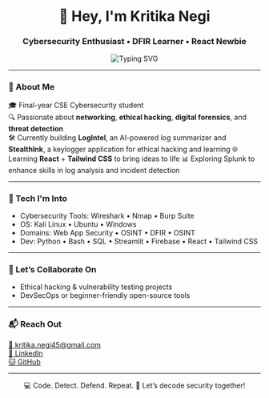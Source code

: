<h1 align="center">👋 Hey, I'm Kritika Negi</h1>
<h3 align="center">Cybersecurity Enthusiast • DFIR Learner • React Newbie</h3>

<p align="center">
  <img src="https://readme-typing-svg.demolab.com?font=Fira+Code&pause=1000&center=true&vCenter=true&width=435&lines=CTF+Solver+%7C+Log+Analyzer+%7C+Security+Builder;Currently+learning+React+%26+Tailwind+CSS;Let's+build+safe+tech+together+%F0%9F%94%91" alt="Typing SVG" />
</p>

---

### 🚀 About Me

🎓 Final-year CSE Cybersecurity student  
🔍 Passionate about **networking**, **ethical hacking**, **digital forensics**, and **threat detection**   
🛠️ Currently building **LogIntel**, an AI-powered log summarizer and **StealthInk**, a keylogger application for ethical hacking and learning
🌐 Learning **React** + **Tailwind CSS** to bring ideas to life
📊 Exploring Splunk to enhance skills in log analysis and incident detection

---

### 🔐 Tech I'm Into

- Cybersecurity Tools: Wireshark • Nmap • Burp Suite  
- OS: Kali Linux • Ubuntu • Windows  
- Domains: Web App Security • OSINT • DFIR • OSINT  
- Dev: Python • Bash • SQL • Streamlit • Firebase • React • Tailwind CSS 

---

### 🤝 Let’s Collaborate On

- Ethical hacking & vulnerability testing projects  
- DevSecOps or beginner-friendly open-source tools

---

### 📬 Reach Out

[📧 kritika.negi45@gmail.com](mailto:kritika.negi45@gmail.com)  
[💼 LinkedIn](https://linkedin.com/in/kritika-negi-3a56982a6)  
[🐱 GitHub](https://github.com/kritsnegi)

---

<div align="center">
💻 Code. Detect. Defend. Repeat.  
🔎 Let’s decode security together!
</div>
